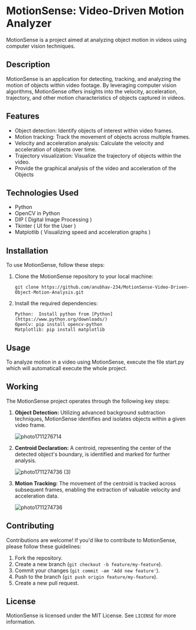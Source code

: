 # MotionSense: Video-Driven Motion Analyzer

MotionSense is a project aimed at analyzing object motion in videos using computer vision techniques.

## Description

MotionSense is an application for detecting, tracking, and analyzing the motion of objects within video footage. By leveraging computer vision algorithms, MotionSense offers insights into the velocity, acceleration, trajectory, and other motion characteristics of objects captured in videos.

## Features

- Object detection: Identify objects of interest within video frames.
- Motion tracking: Track the movement of objects across multiple frames.
- Velocity and acceleration analysis: Calculate the velocity and acceleration of objects over time.
- Trajectory visualization: Visualize the trajectory of objects within the video.
- Provide the graphical analysis of the video and acceleration of the Objects

## Technologies Used
- Python
- OpenCV in Python
- DIP ( Digital Image Processing )
- Tkinter ( UI for the User )
- Matplotlib ( Visualizing speed and acceleration graphs )

## Installation

To use MotionSense, follow these steps:

1. Clone the MotionSense repository to your local machine:
   
       git clone https://github.com/anubhav-234/MotionSense-Video-Driven-Object-Motion-Analysis.git

3. Install the required dependencies:

       Python:  Install python from [Python](https://www.python.org/downloads/)
       OpenCv: pip install opencv-python
       Matplotlib: pip install matplotlib

## Usage

To analyze motion in a video using MotionSense, execute the file start.py which will automaticall execute the whole project.

## Working

The MotionSense project operates through the following key steps:

1. **Object Detection:** Utilizing advanced background subtraction techniques, MotionSense identifies and isolates objects within a given video frame.

   ![photo1711276714](https://github.com/anubhav-234/MotionSense-Video-Driven-Object-Motion-Analysis/assets/86945010/9ecd76d6-130d-4316-b7c3-9306f8df2d48)

2. **Centroid Declaration:** A centroid, representing the center of the detected object's boundary, is identified and marked for further analysis.

   ![photo1711274736 (3)](https://github.com/anubhav-234/MotionSense-Video-Driven-Object-Motion-Analysis/assets/86945010/a8d78ba9-aa8a-46ee-bf45-9f99d2a3827b)

3. **Motion Tracking:** The movement of the centroid is tracked across subsequent frames, enabling the extraction of valuable velocity and acceleration data.

   ![photo1711274736](https://github.com/anubhav-234/MotionSense-Video-Driven-Object-Motion-Analysis/assets/86945010/8abb1f3a-7208-40bd-a642-4116252a11d5)

## Contributing

Contributions are welcome! If you'd like to contribute to MotionSense, please follow these guidelines:

1. Fork the repository.
2. Create a new branch (`git checkout -b feature/my-feature`).
3. Commit your changes (`git commit -am 'Add new feature'`).
4. Push to the branch (`git push origin feature/my-feature`).
5. Create a new pull request.

## License

MotionSense is licensed under the MIT License. See `LICENSE` for more information.
